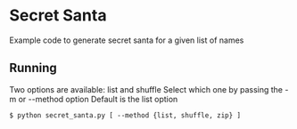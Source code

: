 # Secret Santa
Example code to generate secret santa for a given list of names

## Running
Two options are available: list and shuffle
Select which one by passing the -m or --method option
Default is the list option

`$ python secret_santa.py [ --method {list, shuffle, zip} ]`
